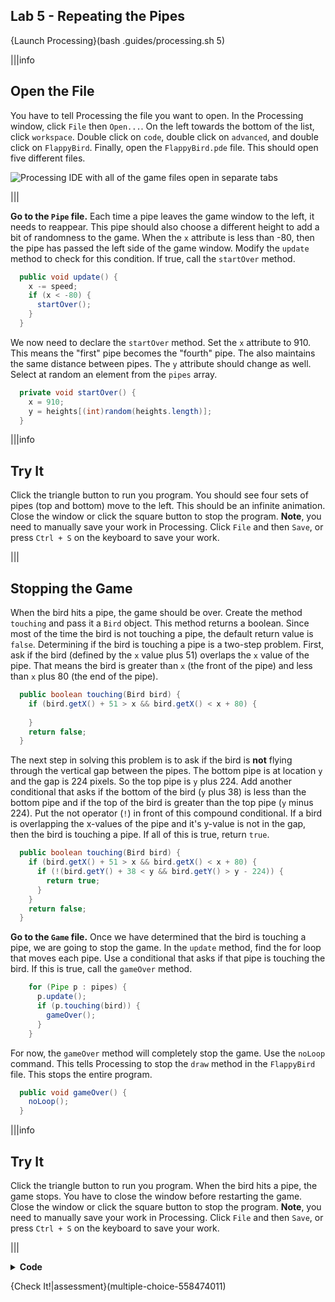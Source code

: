 ## Lab 5 - Repeating the Pipes

{Launch Processing}(bash .guides/processing.sh 5)

|||info
## Open the File
You have to tell Processing the file you want to open. In the Processing window, click `File` then `Open...`. On the left towards the bottom of the list, click `workspace`. Double click on `code`, double click on `advanced`, and double click on `FlappyBird`. Finally, open the `FlappyBird.pde` file. This should open five different files.

![Processing IDE with all of the game files open in separate tabs](.guides/img/advanced/files.png)

|||

**Go to the `Pipe` file.** Each time a pipe leaves the game window to the left, it needs to reappear. This pipe should also choose a different height to add a bit of randomness to the game. When the `x` attribute is less than -80, then the pipe has passed the left side of the game window. Modify the `update` method to check for this condition. If true, call the `startOver` method.

```java
  public void update() {
    x -= speed;
    if (x < -80) {
      startOver();
    }
  }
```

We now need to declare the `startOver` method. Set the `x` attribute to 910. This means the "first" pipe becomes the "fourth" pipe. The also maintains the same distance between pipes. The `y` attribute should change as well. Select at random an element from the `pipes` array.

```java
  private void startOver() {
    x = 910;
    y = heights[(int)random(heights.length)];
  }
```

|||info
## Try It
Click the triangle button to run you program. You should see four sets of pipes (top and bottom) move to the left. This should be an infinite animation. Close the window or click the square button to stop the program. **Note**, you need to manually save your work in Processing. Click `File` and then `Save`, or press `Ctrl + S` on the keyboard to save your work.

|||

## Stopping the Game

When the bird hits a pipe, the game should be over. Create the method `touching` and pass it a `Bird` object. This method returns a boolean. Since most of the time the bird is not touching a pipe, the default return value is `false`. Determining if the bird is touching a pipe is a two-step problem. First, ask if the bird (defined by the `x` value plus 51) overlaps the `x` value of the pipe. That means the bird is greater than `x` (the front of the pipe) and less than `x` plus 80 (the end of the pipe).

```java
  public boolean touching(Bird bird) {
    if (bird.getX() + 51 > x && bird.getX() < x + 80) {
      
    }
    return false;
  }
```

The next step in solving this problem is to ask if the bird is **not** flying through the vertical gap between the pipes. The bottom pipe is at location `y` and the gap is 224 pixels. So the top pipe is `y` plus 224. Add another conditional that asks if the bottom of the bird (`y` plus 38) is less than the bottom pipe and if the top of the bird is greater than the top pipe (`y` minus 224). Put the not operator (`!`) in front of this compound conditional. If a bird is overlapping the x-values of the pipe and it's y-value is not in the gap, then the bird is touching a pipe. If all of this is true, return `true`.

```java
  public boolean touching(Bird bird) {
    if (bird.getX() + 51 > x && bird.getX() < x + 80) {
      if (!(bird.getY() + 38 < y && bird.getY() > y - 224)) {
        return true;
      } 
    }
    return false;
  }
```

**Go to the `Game` file.** Once we have determined that the bird is touching a pipe, we are going to stop the game. In the `update` method, find the for loop that moves each pipe. Use a conditional that asks if that pipe is touching the bird. If this is true, call the `gameOver` method.

```java
    for (Pipe p : pipes) {
      p.update();
      if (p.touching(bird)) {
        gameOver();
      }
    }
```

For now, the `gameOver` method will completely stop the game. Use the `noLoop` command. This tells Processing to stop the `draw` method in the `FlappyBird` file. This stops the entire program.

```java
  public void gameOver() {
    noLoop();
  }
```

|||info
## Try It
Click the triangle button to run you program. When the bird hits a pipe, the game stops. You have to close the window before restarting the game. Close the window or click the square button to stop the program. **Note**, you need to manually save your work in Processing. Click `File` and then `Save`, or press `Ctrl + S` on the keyboard to save your work.

|||

<details>
  <summary><Strong>Code</Strong></summary>
  Your code should look like this:
  
  ### `FlappyBird` File
  
  ```java
  Game game;

  void setup() {
    size(400, 719);
    game = new Game();
  }

  void draw() {
    background(game.getBackground());
    game.show();
    game.update();
  }

  void mouseClicked() {
    game.bird.flap();
  }
  ```
  
  ### `Game` File
  
  ```java
  class Game {
    private PImage background;
    private Ground ground;
    private Bird bird;
    private Pipe[] pipes = new Pipe[4];

    public Game() {
      background = loadImage("background.png");
      ground = new Ground();
      bird = new Bird();

      for (int i = 0; i < pipes.length; i++) {
        pipes[i] = new Pipe(width + i * 250);
      }
    }

    public PImage getBackground() {
      return background;
    }

    public void show() {
      for (Pipe p : pipes) {
        p.show();
      }
      ground.show();
      bird.show();
    }

    public void update() {
      ground.update();
      bird.update();

      for (Pipe p : pipes) {
        p.update();
        if (p.touching(bird)) {
          gameOver();
        }
      }
    }

    public void gameOver() {
      noLoop();
    }
  }
  ```
  
  ### `Ground` File
  
  ```java
  class Ground {
    private PImage ground;
    private int x;

    public Ground() {
      ground = loadImage("ground.png");
      x = 0;
    }

    public void show() {
      image(ground, x, 650);
      image(ground, x + 470, 650);
    }

    public void update() {
      x -= 1;
      if (x <= -470) {
        x = 0;
      }
    }
  }
  ```
  
  ### `Bird` File
  
  ```java
  class Bird {
    private PImage bird;
    private float x;
    private float y;
    private float gravity;
    private float velocity;

    public Bird() {
      bird = loadImage("bird.png");
      x = 70;
      y = 80;
      gravity = 0.1;
      velocity = 0;
    }

    public float getX() {
      return x;
    }

    public float getY() {
      return y;
    }

    public void setY(float newY) {
      y = newY;
    }
  
    public void setVelocity(float newVelocity) {
      velocity = newVelocity;
    }

    public void show() {
      image(bird, x, y);
    }

    public void update() {
      velocity += gravity;
      y += velocity;
      y = constrain(y, 0, 612);
    }

    public void flap() {
      velocity = 0;
      velocity -= 2.5;
    }
  }
  ```
  
  ### `Pipe` File
  
  ```java
  class Pipe {
    private int x;
    private int y;
    private PImage top;
    private PImage bottom;
    private float speed;
    private int[] heights = new int[3];

    public Pipe(int xPos) {
      heights = new int[]{295, 425, 562};
      x = xPos;
      y = heights[(int)random(heights.length)];
      speed = 2.0;
      top = loadImage("topPipe.png");
      bottom = loadImage("bottomPipe.png");
    }

    public void show() {
      image(top, x, y - 635);
      image(bottom, x, y);
    }

    public void update() {
      x -= speed;
      if (x < -80) {
        startOver();
      }
    }

    private void startOver() {
      x = 910;
      y = heights[(int)random(heights.length)];
    }

    public boolean touching(Bird bird) {
      if (bird.getX() + 51 > x && bird.getX() < x + 80) {
        if (!(bird.getY() + 38 < y && bird.getY() > y - 224)) {
          return true;
        } 
      }
      return false;
    }
  }
  ```
  
</details>
  
{Check It!|assessment}(multiple-choice-558474011)
